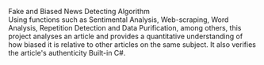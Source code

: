 
Fake and Biased News Detecting Algorithm 	
Using functions such as Sentimental Analysis, Web-scraping, Word Analysis, Repetition Detection and Data Purification, among others, this project analyses an article and provides a quantitative understanding of how biased it is relative to other articles on the same subject. It also verifies the article's authenticity  Built-in C#.
